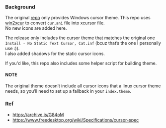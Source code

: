 ### Background

The original [repo](https://github.com/makipom/BlueArchive-Cursors) only provides Windows cursor theme. This repo uses [win2xcur](https://github.com/quantum5/win2xcur) to convert `cur,ani` file into xcursor file.  
No new icons are added here.

The release only includes the cursor theme that matches the original one  
`Install - No Static Text Cursor, Cat.inf` (bcuz that’s the one I personally use :)).  
I also added shadows for the static cursor icons.

If you'd like, this repo also includes some helper script for building theme.

#### NOTE

The original theme doesn’t include all cursor icons that a linux cursor theme needs, so you’ll need to set up a fallback in your `index.theme`.

### Ref

- <https://archive.is/G84oM>
- <https://www.freedesktop.org/wiki/Specifications/cursor-spec>
